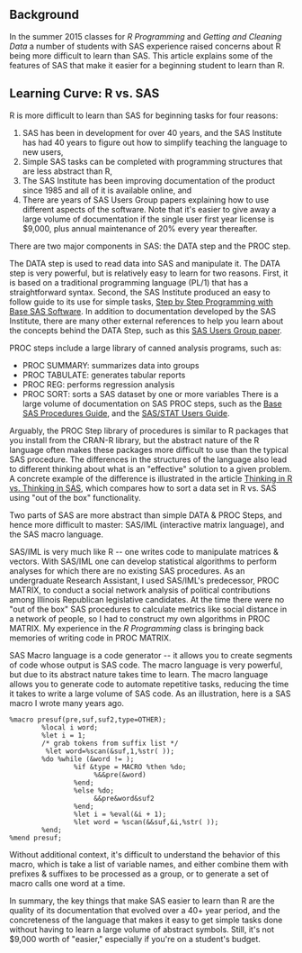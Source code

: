 ## Background

In the summer 2015 classes for *R Programming* and *Getting and Cleaning Data* a number of students with SAS experience raised concerns about R being more difficult to learn than SAS. This article explains some of the features of SAS that make it easier for a beginning student to learn than R.

## Learning Curve: R vs. SAS

R is more difficult to learn than SAS for beginning tasks for four reasons:  

1. SAS has been in development for over 40 years, and the SAS Institute has had 40 years to figure out how to simplify teaching the language to new users,
2. Simple SAS tasks can be completed with programming structures that are less abstract than R,
3. The SAS Institute has been improving documentation of the product since 1985 and all of it is available online, and
4. There are years of SAS Users Group papers explaining how to use different aspects of the software. Note that it's easier to give away a large volume of documentation if the single user first year license is $9,000, plus annual maintenance of 20% every year thereafter.  

There are two major components in SAS: the DATA step and the PROC step.

The DATA step is used to read data into SAS and manipulate it. The DATA step is very powerful, but is relatively easy to learn for two reasons. First, it is based on a traditional programming language (PL/1) that has a straightforward syntax. Second, the SAS Institute produced an easy to follow guide to its use for simple tasks, [Step by Step Programming with Base SAS Software](http://support.sas.com/documentation/onlinedoc/91pdf/sasdoc_913/base_step_10071.pdf). In addition to documentation developed by the SAS Institute, there are many other external references to help you learn about the concepts behind the DATA Step, such as this [SAS Users Group paper](http://www2.sas.com/proceedings/sugi31/246-31.pdf).

PROC steps include a large library of canned analysis programs, such as:  

* PROC SUMMARY: summarizes data into groups
* PROC TABULATE: generates tabular reports
* PROC REG: performs regression analysis
* PROC SORT: sorts a SAS dataset by one or more variables There is a large volume of documentation on SAS PROC steps, such as the [Base SAS Procedures Guide](http://support.sas.com/documentation/cdl/en/proc/61895/PDF/default/proc.pdf), and the [SAS/STAT Users Guide](http://support.sas.com/documentation/onlinedoc/stat/141/statug.pdf).   

Arguably, the PROC Step library of procedures is similar to R packages that you install from the CRAN-R library, but the abstract nature of the R language often makes these packages more difficult to use than the typical SAS procedure. The differences in the structures of the language also lead to different thinking about what is an "effective" solution to a given problem. A concrete example of the difference is illustrated in the article [Thinking in R vs. Thinking in SAS](https://github.com/lgreski/datasciencectacontent/blob/master/markdown/exampleSortRvsSAS.md), which compares how to sort a data set in R vs. SAS using "out of the box" functionality.    

Two parts of SAS are more abstract than simple DATA & PROC Steps, and hence more difficult to master:  SAS/IML (interactive matrix language), and the SAS macro language.   

SAS/IML is very much like R -- one writes code to manipulate matrices & vectors. With SAS/IML one can develop statistical algorithms to perform analyses for which there are no existing SAS procedures. As an undergraduate Research Assistant, I used SAS/IML's predecessor, PROC MATRIX, to conduct a social network analysis of political contributions among Illinois Republican legislative candidates. At the time there were no "out of the box" SAS procedures to calculate metrics like social distance in a network of people, so I had to construct my own algorithms in PROC MATRIX. My experience in the *R Programming* class is bringing back memories of writing code in PROC MATRIX.   

SAS Macro language is a code generator -- it allows you to create segments of code whose output is SAS code. The macro language is very powerful, but due to its abstract nature takes time to learn. The macro language allows you to generate code to automate repetitive tasks, reducing the time it takes to write a large volume of SAS code.  As an illustration, here is a SAS macro I wrote many years ago.  

    %macro presuf(pre,suf,suf2,type=OTHER);
            %local i word;
            %let i = 1;
            /* grab tokens from suffix list */
             %let word=%scan(&suf,1,%str( ));
            %do %while (&word != );
                    %if &type = MACRO %then %do;
                         %&&pre(&word)
                    %end;
                    %else %do;
                         &&pre&word&suf2
                    %end;
                    %let i = %eval(&i + 1);
                    %let word = %scan(&&suf,&i,%str( ));
            %end;
    %mend presuf;




Without additional context, it's difficult to understand the behavior of this macro, which is take a list of variable names, and either combine them with prefixes & suffixes to be processed as a group, or to generate a set of macro calls one word at a time.    

In summary, the key things that make SAS easier to learn than R are the quality of its documentation that evolved over a 40+ year period, and the concreteness of the language that makes it easy to get simple tasks done without having to learn a large volume of abstract symbols. Still, it's not $9,000 worth of "easier," especially if you're on a student's budget.   
